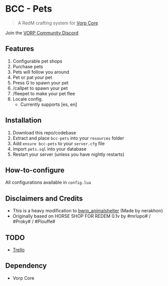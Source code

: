 # BCC - Pets

> A RedM crafting system for [Vorp Core](http://docs.vorpcore.com:3000/)

Join the [VORP Community Discord](https://discord.gg/23MPbQ6)

## Features
1. Configurable pet shops
2. Purchase pets
3. Pets will follow you around
4. Pet or pat your pet
5. Press G to spawn your pet
6. /callpet to spawn your pet
7. /fleepet to make your pet flee
8. Locale config.
    - Currently supports [es, en]

## Installation
1. Download this repo/codebase
2. Extract and place `bcc-pets` into your `resources` folder
3. Add `ensure bcc-pets` to your `server.cfg` file
4. import `pets.sql` into your database 
5. Restart your server (unless you have nightly restarts)

## How-to-configure
All configurations available in `config.lua`

## Disclaimers and Credits
- This is a heavy modification to [bwrp_animalshelter](https://github.com/nerakhon/bwrp_animalshelter) (Made by nerakhon)
- Originally based on HORSE SHOP FOR REDEM 0.1v by #mrlupo# / #Proky# / #Plouffe#

## TODO
- [Trello](https://trello.com/b/7Iep2x4m/bcc-animals)

 ## Dependency
 - Vorp Core